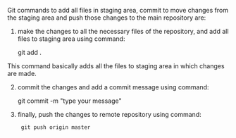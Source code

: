 Git commands to add all files in staging area, commit to move changes from the staging area and push those changes to the main repository are:

1. make the changes to all the necessary files of the repository, and add all files to staging area using command:

     git add .

This command basically adds all the files to staging area in which changes are made.

2. commit the changes and add a commit message using command:

      git commit -m "type your message"

3. finally, push the changes to remote repository using command:

        git push origin master
